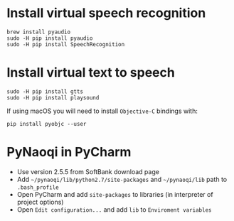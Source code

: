 # Install virtual speech recognition

```shell
brew install pyaudio
sudo -H pip install pyaudio
sudo -H pip install SpeechRecognition
```

# Install virtual text to speech

```shell
sudo -H pip install gtts
sudo -H pip install playsound
```

If using macOS you will need to install `Objective-C` bindings with:

```shell
pip install pyobjc --user
```

# PyNaoqi in PyCharm
- Use version 2.5.5 from SoftBank download page
- Add `~/pynaoqi/lib/python2.7/site-packages` and `~/pynaoqi/lib` path to `.bash_profile`
- Open PyCharm and add `site-packages` to libraries (in interpreter of project options)
- Open `Edit configuration...` and add `lib` to `Enviroment variables`
